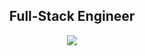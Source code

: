 <h2 align="center">Full-Stack Engineer</h2>
<p align="center">
  <a href="https://github.com/rTonyCloud" >
    <img src="https://github-profile-trophy.vercel.app/?username=rTonyCloud&row=1&column=7" >
  </a>
</p>